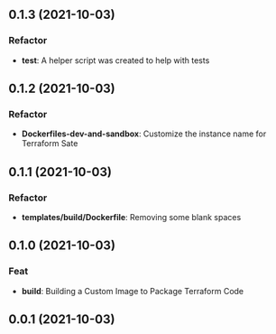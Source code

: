 ## 0.1.3 (2021-10-03)

### Refactor

- **test**: A helper script was created to help with tests

## 0.1.2 (2021-10-03)

### Refactor

- **Dockerfiles-dev-and-sandbox**: Customize the instance name for Terraform Sate

## 0.1.1 (2021-10-03)

### Refactor

- **templates/build/Dockerfile**: Removing some blank spaces

## 0.1.0 (2021-10-03)

### Feat

- **build**: Building a Custom Image to Package Terraform Code

## 0.0.1 (2021-10-03)
